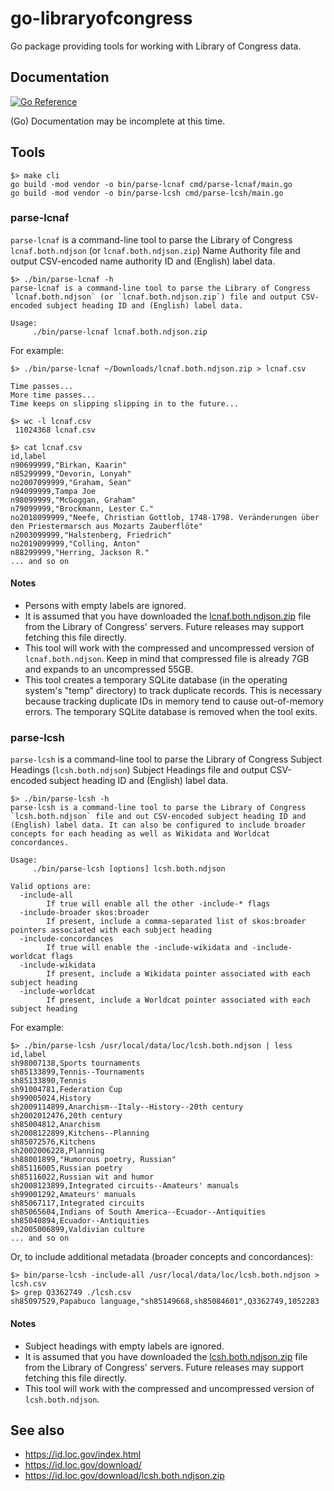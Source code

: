 # go-libraryofcongress

Go package providing tools for working with Library of Congress data.

## Documentation

[![Go Reference](https://pkg.go.dev/badge/github.com/sfomuseum/go-libraryofcongress.svg)](https://pkg.go.dev/github.com/sfomuseum/go-libraryofcongress)

(Go) Documentation may be incomplete at this time.

## Tools

```
$> make cli
go build -mod vendor -o bin/parse-lcnaf cmd/parse-lcnaf/main.go
go build -mod vendor -o bin/parse-lcsh cmd/parse-lcsh/main.go
```

### parse-lcnaf

`parse-lcnaf` is a command-line tool to parse the Library of Congress `lcnaf.both.ndjson` (or `lcnaf.both.ndjson.zip`) Name Authority file and output CSV-encoded name authority ID and (English) label data.

```
$> ./bin/parse-lcnaf -h
parse-lcnaf is a command-line tool to parse the Library of Congress `lcnaf.both.ndjson` (or `lcnaf.both.ndjson.zip`) file and output CSV-encoded subject heading ID and (English) label data.

Usage:
	 ./bin/parse-lcnaf lcnaf.both.ndjson.zip
```

For example:

```
$> ./bin/parse-lcnaf ~/Downloads/lcnaf.both.ndjson.zip > lcnaf.csv

Time passes...
More time passes...
Time keeps on slipping slipping in to the future...

$> wc -l lcnaf.csv
 11024368 lcnaf.csv

$> cat lcnaf.csv
id,label
n90699999,"Birkan, Kaarin"
n85299999,"Devorin, Lonyah"
no2007099999,"Graham, Sean"
n94099999,Tampa Joe
n98099999,"McGoggan, Graham"
n79099999,"Brockmann, Lester C."
no2018099999,"Neefe, Christian Gottlob, 1748-1798. Veränderungen über den Priestermarsch aus Mozarts Zauberflöte"
n2003099999,"Halstenberg, Friedrich"
no2019099999,"Colling, Anton"
n88299999,"Herring, Jackson R."
... and so on
```

#### Notes

* Persons with empty labels are ignored.
* It is assumed that you have downloaded the [lcnaf.both.ndjson.zip](https://id.loc.gov/download) file from the Library of Congress' servers. Future releases may support fetching this file directly.
* This tool will work with the compressed and uncompressed version of `lcnaf.both.ndjson`. Keep in mind that compressed file is already 7GB and expands to an uncompressed 55GB.
* This tool creates a temporary SQLite database (in the operating system's "temp" directory) to track duplicate records. This is necessary because tracking duplicate IDs in memory tend to cause out-of-memory errors. The temporary SQLite database is removed when the tool exits.

### parse-lcsh

`parse-lcsh` is a command-line tool to parse the Library of Congress Subject Headings (`lcsh.both.ndjson`) Subject Headings file and output CSV-encoded subject heading ID and (English) label data.

```
$> ./bin/parse-lcsh -h
parse-lcsh is a command-line tool to parse the Library of Congress `lcsh.both.ndjson` file and out CSV-encoded subject heading ID and (English) label data. It can also be configured to include broader concepts for each heading as well as Wikidata and Worldcat concordances.

Usage:
	 ./bin/parse-lcsh [options] lcsh.both.ndjson

Valid options are:
  -include-all
    	If true will enable all the other -include-* flags
  -include-broader skos:broader
    	If present, include a comma-separated list of skos:broader pointers associated with each subject heading
  -include-concordances
    	If true will enable the -include-wikidata and -include-worldcat flags
  -include-wikidata
    	If present, include a Wikidata pointer associated with each subject heading
  -include-worldcat
    	If present, include a Worldcat pointer associated with each subject heading
```

For example:

```
$> ./bin/parse-lcsh /usr/local/data/loc/lcsh.both.ndjson | less
id,label
sh98007138,Sports tournaments
sh85133899,Tennis--Tournaments
sh85133890,Tennis
sh91004781,Federation Cup
sh99005024,History
sh2009114899,Anarchism--Italy--History--20th century
sh2002012476,20th century
sh85004812,Anarchism
sh2008122899,Kitchens--Planning
sh85072576,Kitchens
sh2002006228,Planning
sh88001899,"Humorous poetry, Russian"
sh85116005,Russian poetry
sh85116022,Russian wit and humor
sh2008123899,Integrated circuits--Amateurs' manuals
sh99001292,Amateurs' manuals
sh85067117,Integrated circuits
sh85065604,Indians of South America--Ecuador--Antiquities
sh85040894,Ecuador--Antiquities
sh2005006899,Valdivian culture
... and so on
```

Or, to include additional metadata (broader concepts and concordances):

```
$> bin/parse-lcsh -include-all /usr/local/data/loc/lcsh.both.ndjson > lcsh.csv
$> grep Q3362749 ./lcsh.csv
sh85097529,Papabuco language,"sh85149668,sh85084601",Q3362749,1052283
```

#### Notes

* Subject headings with empty labels are ignored.
* It is assumed that you have downloaded the [lcsh.both.ndjson.zip](https://id.loc.gov/download) file from the Library of Congress' servers. Future releases may support fetching this file directly.
* This tool will work with the compressed and uncompressed version of `lcsh.both.ndjson`.

## See also

* https://id.loc.gov/index.html
* https://id.loc.gov/download/
* https://id.loc.gov/download/lcsh.both.ndjson.zip